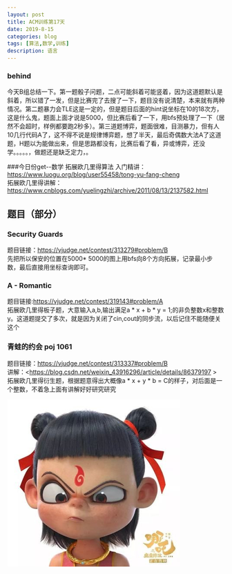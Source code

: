 ```yaml
---
layout: post
title: ACM训练第17天
date: 2019-8-15
categories: blog
tags: [算法,数学,训练]
description: 语言
---
```


### behind
今天B组总结一下。第一题骰子问题，二点可能斜着可能竖着，因为这道题默认是斜着，所以错了一发，但是比赛完了去搜了一下，题目没有说清楚，本来就有两种情况。第二题暴力会TLE这是一定的，但是题目后面的hint说坐标在10的18次方，这是什么鬼，题面上面才说是5000，但比赛后看了一下，用bfs预处理了一下（居然不会超时，样例都要跑2秒多）。第三道题博弈，题面很难，目测暴力，但有人10几行代码A了，这不得不说是规律博弈题，想了半天，最后奇偶数大法A了这道题，H题以为能做出来，但是思路都没有，比赛后看了看，异或博弈，还没学。。。。。，做题还是缺乏定力，。

###今日份get--数学 拓展欧几里得算法
入门精讲：<https://www.luogu.org/blog/user55458/tong-yu-fang-cheng><br/>
拓展欧几里得讲解：<https://www.cnblogs.com/yuelingzhi/archive/2011/08/13/2137582.html><br/>



## 题目（部分）

###  Security Guards 
题目链接：<https://vjudge.net/contest/313279#problem/B><br/>
先把所以保安的位置在5000* 5000的图上用bfs向8个方向拓展，记录最小步数，最后直接用坐标查询即可。<br/>

### A - Romantic 
题目链接:<https://vjudge.net/contest/319143#problem/A><br/>
拓展欧几里得板子题，大意输入a,b,输出满足a * x + b * y = 1;的非负整数x和整数y。这道题提交了多次，就是因为关闭了cin,cout的同步流，以后记住不能随便关这个<br/>


### 青蛙的约会 poj 1061
题目链接：<https://vjudge.net/contest/313337#problem/B><br/>
讲解：<https://blog.csdn.net/weixin_43916296/article/details/86379197 ><br/>
拓展欧几里得衍生题，根据题意得出大概像a * x + y * b = C的样子，对后面是一个整数，不着急上面有讲解好好研究研究<br/>

![哪吒](/img/lz3.jpg)










